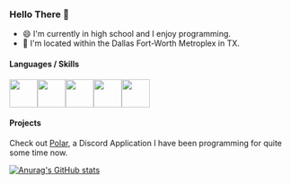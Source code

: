 ### Hello There 👋

-  :smile: I'm currently in high school and I enjoy programming.
-  :round_pushpin: I'm located within the Dallas Fort-Worth Metroplex in TX.

#### Languages / Skills
<img src="https://cdn.icon-icons.com/icons2/2107/PNG/512/file_type_matlab_icon_130398.png" width="50" height="50"><img src="https://img.icons8.com/color/452/javascript--v1.png" width="50" height="50"><img src="https://cdn.iconscout.com/icon/free/png-256/java-60-1174953.png" width = "50" height = "50"><img src="https://upload.wikimedia.org/wikipedia/commons/thumb/3/3f/Git_icon.svg/1024px-Git_icon.svg.png" width = "50" height = "50"><img src="https://cdn.iconscout.com/icon/free/png-512/node-js-1-1174935.png" width = "50" height = "50">

#### Projects
Check out [Polar](https://github.com/Arcturusss/Polar-Discord), a Discord Application I have been programming for quite some time now. 

[![Anurag's GitHub stats](https://github-readme-stats.vercel.app/api?username=arcturusss&show_icons=true&theme=tokyonight)](https://github.com/anuraghazra/github-readme-stats)

